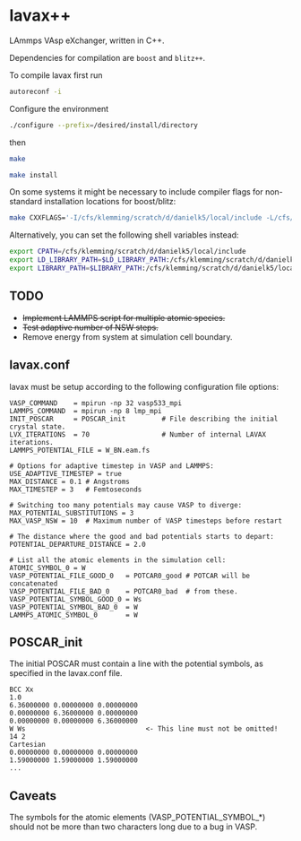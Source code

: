# lavax++
LAmmps VAsp eXchanger, written in C++.

Dependencies for compilation are <code>boost</code> and <code>blitz++</code>.

To compile lavax first run
```bash
autoreconf -i
```
Configure the environment
```bash
./configure --prefix=/desired/install/directory
```
then
```bash
make
```
```bash
make install
```
On some systems it might be necessary to include compiler flags for non-standard installation locations for boost/blitz:
```bash
make CXXFLAGS='-I/cfs/klemming/scratch/d/danielk5/local/include -L/cfs/klemming/scratch/d/danielk5/local/lib'
```
Alternatively, you can set the following shell variables instead:
```bash
export CPATH=/cfs/klemming/scratch/d/danielk5/local/include
export LD_LIBRARY_PATH=$LD_LIBRARY_PATH:/cfs/klemming/scratch/d/danielk5/local/lib
export LIBRARY_PATH=$LIBRARY_PATH:/cfs/klemming/scratch/d/danielk5/local/lib
```

## TODO
  * ~~Implement LAMMPS script for multiple atomic species.~~
  * ~~Test adaptive number of NSW steps.~~
  * Remove energy from system at simulation cell boundary.

## lavax.conf
lavax must be setup according to the following configuration file options:

```squidconf
VASP_COMMAND    = mpirun -np 32 vasp533_mpi
LAMMPS_COMMAND  = mpirun -np 8 lmp_mpi
INIT_POSCAR     = POSCAR_init         # File describing the initial crystal state.
LVX_ITERATIONS  = 70                  # Number of internal LAVAX iterations.
LAMMPS_POTENTIAL_FILE = W_BN.eam.fs

# Options for adaptive timestep in VASP and LAMMPS:
USE_ADAPTIVE_TIMESTEP = true
MAX_DISTANCE = 0.1 # Angstroms
MAX_TIMESTEP = 3   # Femtoseconds

# Switching too many potentials may cause VASP to diverge:
MAX_POTENTIAL_SUBSTITUTIONS = 3
MAX_VASP_NSW = 10  # Maximum number of VASP timesteps before restart

# The distance where the good and bad potentials starts to depart:
POTENTIAL_DEPARTURE_DISTANCE = 2.0

# List all the atomic elements in the simulation cell:
ATOMIC_SYMBOL_0 = W
VASP_POTENTIAL_FILE_GOOD_0   = POTCAR0_good # POTCAR will be concatenated
VASP_POTENTIAL_FILE_BAD_0    = POTCAR0_bad  # from these.
VASP_POTENTIAL_SYMBOL_GOOD_0 = Ws
VASP_POTENTIAL_SYMBOL_BAD_0  = W
LAMMPS_ATOMIC_SYMBOL_0       = W
```

## POSCAR_init
The initial POSCAR must contain a line with the potential symbols, as specified in the lavax.conf file.
```text
BCC Xx 
1.0
6.36000000 0.00000000 0.00000000
0.00000000 6.36000000 0.00000000
0.00000000 0.00000000 6.36000000
W Ws                              <- This line must not be omitted!
14 2
Cartesian
0.00000000 0.00000000 0.00000000
1.59000000 1.59000000 1.59000000
...
```
## Caveats
The symbols for the atomic elements (VASP_POTENTIAL_SYMBOL_*) should not be more than two characters long due to a bug in VASP.
